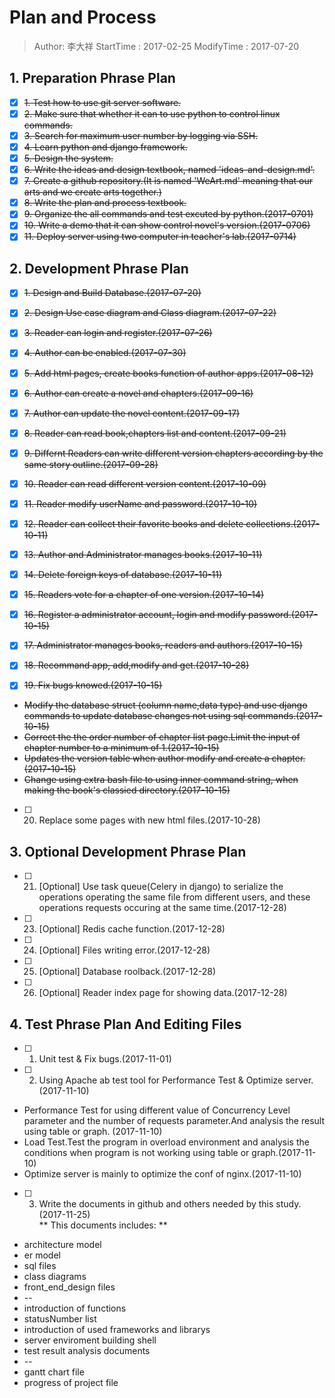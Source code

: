 # Plan and Process
> Author: 李大祥
StartTime : 2017-02-25
ModifyTime :  2017-07-20

## 1. Preparation Phrase Plan
+ [x] ~~1. Test how to use git server software.~~
+ [x] ~~2. Make sure that whether it can to use python to control linux commands.~~
+ [x] ~~3. Search for maximum user number by logging via SSH.~~
+ [x] ~~4. Learn python and django framework.~~
+ [x] ~~5. Design the system.~~
+ [x] ~~6. Write the ideas and design textbook, named 'ideas-and-design.md'.~~
+ [x] ~~7. Create a github repository.(It is named 'WeArt.md' meaning that our arts and we create arts together.)~~
+ [x] ~~8. Write the plan and process textbook.~~
+ [x] ~~9. Organize the all commands and test excuted by python.(2017-0701)~~
+ [x] ~~10. Write a demo that it can show control novel's version.(2017-0706)~~
+ [x] ~~11. Deploy server using two computer in teacher's lab.(2017-0714)~~

## 2. Development Phrase Plan
+ [x] ~~1. Design and Build Database.(2017-07-20)~~
+ [x] ~~2. Design Use case diagram and Class diagram.(2017-07-22)~~
+ [x] ~~3. Reader can login and register.(2017-07-26)~~
+ [x] ~~4. Author can be enabled.(2017-07-30)~~
+ [x] ~~5. Add html pages, create books function of author apps.(2017-08-12)~~
+ [x] ~~6. Author can create a novel and chapters.(2017-09-16)~~
+ [x] ~~7. Author can update the novel content.(2017-09-17)~~
+ [x] ~~8. Reader can read book,chapters list and content.(2017-09-21)~~
+ [x] ~~9. Differnt Readers can write different version chapters according by the same story outline.(2017-09-28)~~
+ [x] ~~10. Reader can read different version content.(2017-10-09)~~
+ [x] ~~11. Reader modify userName and password.(2017-10-10)~~
+ [x] ~~12. Reader can collect their favorite books and delete collections.(2017-10-11)~~
+ [x] ~~13. Author and Administrator manages books.(2017-10-11)~~
+ [x] ~~14. Delete foreign keys of database.(2017-10-11)~~                
+ [x] ~~15. Readers vote for a chapter of one version.(2017-10-14)~~                
+ [x] ~~16. Register a administrator account, login and modify password.(2017-10-15)~~          
+ [x] ~~17. Administrator manages books, readers and authors.(2017-10-15)~~   
+ [x] ~~18. Recommand app, add,modify and get.(2017-10-28)~~

+ [x] ~~19. Fix bugs knowed.(2017-10-15)~~
+ ~~Modify the database struct (column name,data type) and use django commands to update database changes not using sql commands.(2017-10-15)~~
+ ~~Correct the the order number of chapter list page.Limit the input of chapter number to a minimum of 1.(2017-10-15)~~
+ ~~Updates the version table when author modify and create a chapter.(2017-10-15)~~
+ ~~Change using extra bash file to using inner command string, when making the book's classied directory.(2017-10-15)~~

+ [ ] 20. Replace some pages with new html files.(2017-10-28)

## 3. Optional Development Phrase Plan
+ [ ] 21. [Optional] Use task queue(Celery in django) to serialize the operations operating the same file from different users, and these operations requests occuring at the same time.(2017-12-28)
+ [ ] 23. [Optional] Redis cache function.(2017-12-28)
+ [ ] 24. [Optional] Files writing error.(2017-12-28)
+ [ ] 25. [Optional] Database roolback.(2017-12-28)
+ [ ] 26. [Optional] Reader index page for showing data.(2017-12-28)

## 4. Test Phrase Plan And Editing Files
+ [ ] 1. Unit test & Fix bugs.(2017-11-01)

+ [ ] 2. Using Apache ab test tool for Performance Test & Optimize server.(2017-11-10)
+ Performance Test for using different value  of Concurrency Level parameter and the number of requests parameter.And analysis the result using table or graph. (2017-11-10)
+ Load Test.Test the program in overload environment and analysis the conditions when program is not working using table or graph.(2017-11-10)
+ Optimize server is mainly to optimize the conf of nginx.(2017-11-10)

+ [ ] 3. Write the documents in github and others needed by this study.(2017-11-25)     
** This documents includes: **  
+ architecture model
+ er model
+ sql files
+ class diagrams
+ front_end_design files
+ --
+ introduction of functions
+ statusNumber list
+ introduction of used frameworks and librarys
+ server enviroment building shell
+ test result analysis documents
+ --
+ gantt chart file
+ progress of project file
